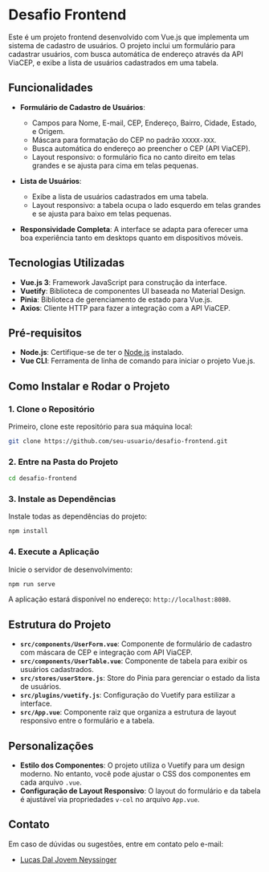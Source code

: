 
# Desafio Frontend

Este é um projeto frontend desenvolvido com Vue.js que implementa um sistema de cadastro de usuários. O projeto inclui um formulário para cadastrar usuários, com busca automática de endereço através da API ViaCEP, e exibe a lista de usuários cadastrados em uma tabela.

## Funcionalidades

- **Formulário de Cadastro de Usuários**:
  - Campos para Nome, E-mail, CEP, Endereço, Bairro, Cidade, Estado, e Origem.
  - Máscara para formatação do CEP no padrão `XXXXX-XXX`.
  - Busca automática do endereço ao preencher o CEP (API ViaCEP).
  - Layout responsivo: o formulário fica no canto direito em telas grandes e se ajusta para cima em telas pequenas.

- **Lista de Usuários**:
  - Exibe a lista de usuários cadastrados em uma tabela.
  - Layout responsivo: a tabela ocupa o lado esquerdo em telas grandes e se ajusta para baixo em telas pequenas.
  
- **Responsividade Completa**: A interface se adapta para oferecer uma boa experiência tanto em desktops quanto em dispositivos móveis.

## Tecnologias Utilizadas

- **Vue.js 3**: Framework JavaScript para construção da interface.
- **Vuetify**: Biblioteca de componentes UI baseada no Material Design.
- **Pinia**: Biblioteca de gerenciamento de estado para Vue.js.
- **Axios**: Cliente HTTP para fazer a integração com a API ViaCEP.

## Pré-requisitos

- **Node.js**: Certifique-se de ter o [Node.js](https://nodejs.org/) instalado.
- **Vue CLI**: Ferramenta de linha de comando para iniciar o projeto Vue.js.

## Como Instalar e Rodar o Projeto

### 1. Clone o Repositório

Primeiro, clone este repositório para sua máquina local:

```bash
git clone https://github.com/seu-usuario/desafio-frontend.git
```

### 2. Entre na Pasta do Projeto

```bash
cd desafio-frontend
```

### 3. Instale as Dependências

Instale todas as dependências do projeto:

```bash
npm install
```

### 4. Execute a Aplicação

Inicie o servidor de desenvolvimento:

```bash
npm run serve
```

A aplicação estará disponível no endereço: `http://localhost:8080`.

## Estrutura do Projeto

- **`src/components/UserForm.vue`**: Componente de formulário de cadastro com máscara de CEP e integração com API ViaCEP.
- **`src/components/UserTable.vue`**: Componente de tabela para exibir os usuários cadastrados.
- **`src/stores/userStore.js`**: Store do Pinia para gerenciar o estado da lista de usuários.
- **`src/plugins/vuetify.js`**: Configuração do Vuetify para estilizar a interface.
- **`src/App.vue`**: Componente raiz que organiza a estrutura de layout responsivo entre o formulário e a tabela.

## Personalizações

- **Estilo dos Componentes**: O projeto utiliza o Vuetify para um design moderno. No entanto, você pode ajustar o CSS dos componentes em cada arquivo `.vue`.
- **Configuração de Layout Responsivo**: O layout do formulário e da tabela é ajustável via propriedades `v-col` no arquivo `App.vue`.

## Contato

Em caso de dúvidas ou sugestões, entre em contato pelo e-mail: 
- [Lucas Dal Jovem Neyssinger](https://github.com/lucasdaljovem)
